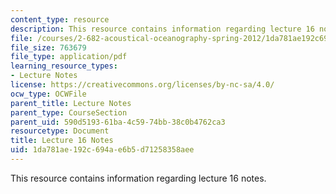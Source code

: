 ```yaml
---
content_type: resource
description: This resource contains information regarding lecture 16 notes.
file: /courses/2-682-acoustical-oceanography-spring-2012/1da781ae192c694ae6b5d71258358aee_MIT2_682S12_lec16.pdf
file_size: 763679
file_type: application/pdf
learning_resource_types:
- Lecture Notes
license: https://creativecommons.org/licenses/by-nc-sa/4.0/
ocw_type: OCWFile
parent_title: Lecture Notes
parent_type: CourseSection
parent_uid: 590d5193-61ba-4c59-74bb-38c0b4762ca3
resourcetype: Document
title: Lecture 16 Notes
uid: 1da781ae-192c-694a-e6b5-d71258358aee
---
```

This resource contains information regarding lecture 16 notes.